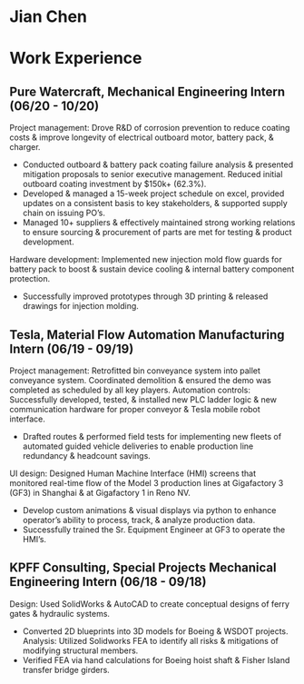 # Jian Chen

# Work Experience
## Pure Watercraft, Mechanical Engineering Intern (06/20 - 10/20)
Project management: Drove R&D of corrosion prevention to reduce coating costs & improve longevity of electrical outboard motor, battery pack, & charger. 
- Conducted outboard & battery pack coating failure analysis & presented mitigation proposals to senior executive management. Reduced initial outboard coating investment by $150k+ (62.3%).
- Developed & managed a 15-week project schedule on excel, provided updates on a consistent basis to key stakeholders, & supported supply chain on issuing PO’s.  
- Managed 10+ suppliers & effectively maintained strong working relations to ensure sourcing & procurement of parts are met for testing & product development. 

Hardware development: Implemented new injection mold flow guards for battery pack to boost & sustain device cooling & internal battery component protection.
- Successfully improved prototypes through 3D printing & released drawings for injection molding.

## Tesla, Material Flow Automation Manufacturing Intern (06/19 - 09/19)
Project management: Retrofitted bin conveyance system into pallet conveyance system.
Coordinated demolition & ensured the demo was completed as scheduled by all key players.
Automation controls: Successfully developed, tested, & installed new PLC ladder logic & new communication hardware for proper conveyor & Tesla mobile robot interface. 
- Drafted routes & performed field tests for implementing new fleets of automated guided vehicle deliveries to enable production line redundancy & headcount savings. 

UI design: Designed Human Machine Interface (HMI) screens that monitored real-time flow of the Model 3 production lines at Gigafactory 3 (GF3) in Shanghai & at Gigafactory 1 in Reno NV. 
- Develop custom animations & visual displays via python to enhance operator’s ability to process, track, & analyze production data. 
- Successfully trained the Sr. Equipment Engineer at GF3 to operate the HMI’s. 

## KPFF Consulting, Special Projects Mechanical Engineering Intern (06/18 - 09/18) 
Design: Used SolidWorks & AutoCAD to create conceptual designs of ferry gates & hydraulic systems.
- Converted 2D blueprints into 3D models for Boeing & WSDOT projects.
Analysis: Utilized Solidworks FEA to identify all risks & mitigations of modifying structural members.
- Verified FEA via hand calculations for Boeing hoist shaft & Fisher Island transfer bridge girders.

